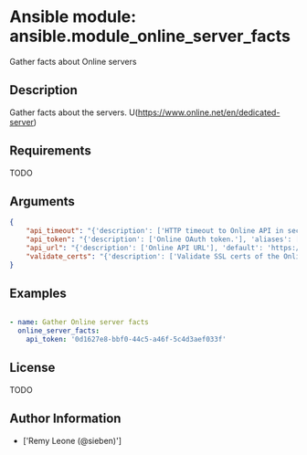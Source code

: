 # Ansible module: ansible.module_online_server_facts


Gather facts about Online servers

## Description

Gather facts about the servers.
U(https://www.online.net/en/dedicated-server)

## Requirements

TODO

## Arguments

``` json
{
    "api_timeout": "{'description': ['HTTP timeout to Online API in seconds.'], 'default': 30, 'aliases': ['timeout']}",
    "api_token": "{'description': ['Online OAuth token.'], 'aliases': ['oauth_token']}",
    "api_url": "{'description': ['Online API URL'], 'default': 'https://api.online.net', 'aliases': ['base_url']}",
    "validate_certs": "{'description': ['Validate SSL certs of the Online API.'], 'default': True, 'type': 'bool'}",
}
```

## Examples


``` yaml

- name: Gather Online server facts
  online_server_facts:
    api_token: '0d1627e8-bbf0-44c5-a46f-5c4d3aef033f'

```

## License

TODO

## Author Information
  - ['Remy Leone (@sieben)']
